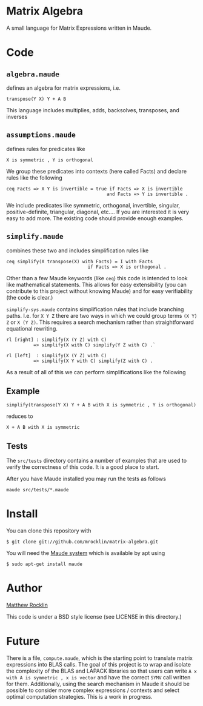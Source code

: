 Matrix Algebra
==============

A small language for Matrix Expressions written in Maude. 

Code
====

`algebra.maude`
---------------

defines an algebra for matrix expressions, i.e.

    transpose(Y X) Y + A B

This language includes multiplies, adds, backsolves, transposes, and inverses

`assumptions.maude`
-------------------

defines rules for predicates like

    X is symmetric , Y is orthogonal

We group these predicates into contexts (here called Facts) and declare rules
like the following

    ceq Facts => X Y is invertible = true if Facts => X is invertible  
                                         and Facts => Y is invertible .

We include predicates like symmetric, orthogonal, invertible, singular,
positive-definite, triangular, diagonal, etc.... 
If you are interested it is very easy to add more. The existing code should
provide enough examples.

`simplify.maude`
----------------

combines these two and includes simplification rules like 

    ceq simplify(X transpose(X) with Facts) = I with Facts 
                                  if Facts => X is orthogonal .

Other than a few Maude keywords (like `ceq`) this code is intended to look like
mathematical statements. This allows for easy extensibility (you can contribute
to this project without knowing Maude) and for easy verifiability (the code is 
clear.)

`simplify-sys.maude` contains simplification rules that include branching
paths. I.e. for `X Y Z` there are two ways in which we could group terms
`(X Y) Z` or `X (Y Z)`. This requires a search mechanism rather than 
straightforward equational rewriting.

    rl [right] : simplify(X (Y Z) with C) 
              => simplify(X with C) simplify(Y Z with C) .`

    rl [left]  : simplify(X (Y Z) with C) 
              => simplify(X Y with C) simplify(Z with C) .

As a result of all of this we can perform simplifications like the following 

Example
-------
    simplify(transpose(Y X) Y + A B with X is symmetric , Y is orthogonal)

reduces to

    X + A B with X is symmetric

Tests
-----

The `src/tests` directory contains a number of examples that are used to verify
the correctness of this code. It is a good place to start. 

After you have Maude installed you may run the tests as follows

    maude src/tests/*.maude

Install
=======

You can clone this repository with 

    $ git clone git://github.com/mrocklin/matrix-algebra.git

You will need the [Maude system](http://maude.cs.uiuc.edu/) which is available by apt using 

    $ sudo apt-get install maude


Author
======

[Matthew Rocklin](http://matthewrocklin.com/)

This code is under a BSD style license (see LICENSE in this directory.)

Future
======

There is a file, `compute.maude`, which is the starting point to translate
matrix expressions into BLAS calls. The goal of this project is to wrap and 
isolate the complexity of the BLAS and LAPACK libraries so that users can write
`A x with A is symmetric , x is vector` and have the correct `SYMV` call
written for them. Additionally, using the search mechanism in Maude it should
be possible to consider more complex expressions / contexts and select optimal
computation strategies. This is a work in progress. 
